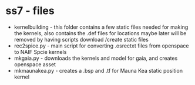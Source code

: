 # ss7 - files

- kernelbuilding - this folder contains a few static files needed for making the kernels, also contains the .def files for locations maybe later will be removed by having scripts download /create static files
- rec2spice.py - main script for converting .osrectxt files from openspace to NAIF Spcie kernels
- mkgaia.py - downloads the kernels and model for gaia, and creates openspace asset
- mkmaunakea.py - creates a .bsp and .tf for Mauna Kea static position kernel